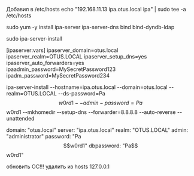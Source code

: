 Добавил в /etc/hosts
echo "192.168.11.13 ipa.otus.local ipa" | sudo tee -a /etc/hosts

sudo yum -y install ipa-server ipa-server-dns bind bind-dyndb-ldap

sudo ipa-server-install

[ipaserver:vars]
ipaserver_domain=otus.local
ipaserver_realm=OTUS.LOCAL
ipaserver_setup_dns=yes
ipaserver_auto_forwarders=yes
ipaadmin_password=MySecretPassword123
ipadm_password=MySecretPassword234

ipa-server-install --hostname=ipa.otus.local --domain=otus.local --realm=OTUS.LOCAL --ds-password=Pa$$w0rd1 --admin-password=Pa$$w0rd1 --mkhomedir --setup-dns --forwarder=8.8.8.8 --auto-reverse --unattended

domain: "otus.local"
server: "ipa.otus.local"
realm: "OTUS.LOCAL"
admin: "administrator"
password: "Pa$$w0rd1"
dbpassword: "Pa$$w0rd1"

обновить ОС!!!
удалить из hosts 127.0.0.1

